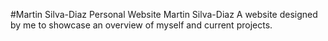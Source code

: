 #Martin Silva-Diaz Personal Website
Martin Silva-Diaz
A website designed by me to showcase an overview of myself and current projects.
